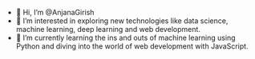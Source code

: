 - 👋 Hi, I’m @AnjanaGirish
- 👀 I’m interested in exploring new technologies like data science, machine learning, deep learning and web development.
- 🌱 I’m currently learning the ins and outs of machine learning using Python and diving into the world of web development with JavaScript.



